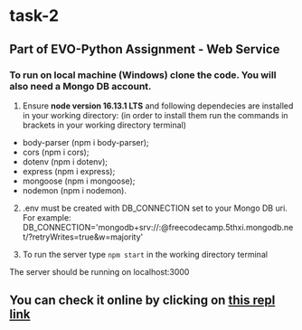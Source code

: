 # task-2

## Part of EVO-Python Assignment - Web Service ##

### To run on local machine (Windows) clone the code. You will also need a Mongo DB account. 

1. Ensure **node version 16.13.1 LTS** and following dependecies are installed in your working directory:
(in order to install them run the commands in brackets in your working directory terminal)
  - body-parser (npm i body-parser);
  - cors (npm i cors);
  - dotenv (npm i dotenv);
  - express (npm i express);
  - mongoose (npm i mongoose);
  - nodemon (npm i nodemon).

2. .env must be created with DB_CONNECTION set to your Mongo DB uri.
For example:
DB_CONNECTION='mongodb+srv://<username>:<password>@freecodecamp.5thxi.mongodb.net/<collection>?retryWrites=true&w=majority' 

3. To run the server type `npm start` in the working directory terminal

The server should be running on localhost:3000

## You can check it online by clicking on [this repl link](https://task-2.ivanzlatoff.repl.co/)
